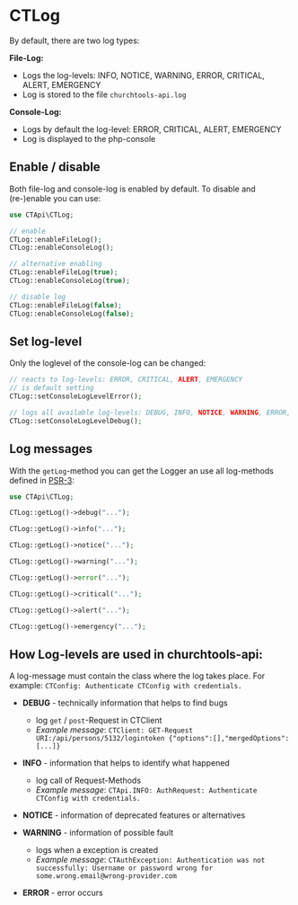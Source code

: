 # CTLog

By default, there are two log types:

**File-Log:**

- Logs the log-levels: INFO, NOTICE, WARNING, ERROR, CRITICAL, ALERT, EMERGENCY
- Log is stored to the file `churchtools-api.log`

**Console-Log:**

- Logs by default the log-level: ERROR, CRITICAL, ALERT, EMERGENCY
- Log is displayed to the php-console

## Enable / disable

Both file-log and console-log is enabled by default. To disable and (re-)enable you can use:

```php
use CTApi\CTLog;

// enable
CTLog::enableFileLog();
CTLog::enableConsoleLog();

// alternative enabling
CTLog::enableFileLog(true);
CTLog::enableConsoleLog(true);

// disable log
CTLog::enableFileLog(false);
CTLog::enableConsoleLog(false);
```

## Set log-level

Only the loglevel of the console-log can be changed:

```php 
// reacts to log-levels: ERROR, CRITICAL, ALERT, EMERGENCY
// is default setting
CTLog::setConsoleLogLevelError();

// logs all available log-levels: DEBUG, INFO, NOTICE, WARNING, ERROR, CRITICAL, ALERT, EMERGENCY
CTLog::setConsoleLogLevelDebug();
```

## Log messages

With the `getLog`-method you can get the Logger an use all log-methods defined
in [PSR-3](https://www.php-fig.org/psr/psr-3/):

```php
use CTApi\CTLog;

CTLog::getLog()->debug("...");

CTLog::getLog()->info("...");

CTLog::getLog()->notice("...");

CTLog::getLog()->warning("...");

CTLog::getLog()->error("...");

CTLog::getLog()->critical("...");

CTLog::getLog()->alert("...");

CTLog::getLog()->emergency("...");

```

## How Log-levels are used in churchtools-api:

A log-message must contain the class where the log takes place. For
example: `CTConfig: Authenticate CTConfig with credentials.`

* **DEBUG** - technically information that helps to find bugs
    * log `get` / `post`-Request in CTClient
    * *Example message*: `CTClient: GET-Request URI:/api/persons/5132/logintoken {"options":[],"mergedOptions":[...]}`
* **INFO** - information that helps to identify what happened
    * log call of Request-Methods
    * *Example message*: `CTApi.INFO: AuthRequest: Authenticate CTConfig with credentials.`

* **NOTICE** - information of deprecated features or alternatives
* **WARNING** - information of possible fault
    * logs when a exception is created
    * *Example
      message*: `CTAuthException: Authentication was not successfully: Username or password wrong for some.wrong.email@wrong-provider.com`
* **ERROR** - error occurs
